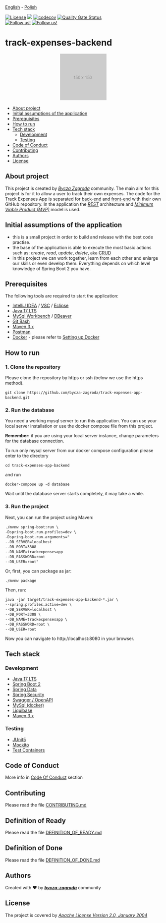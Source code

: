 [<ins>English</ins>](README.md) - [Polish](README.pl.md)

[![License](https://img.shields.io/badge/License-Apache%202.0-blue.svg)](docs/LICENSE)
[![](https://img.shields.io/github/actions/workflow/status/bycza-zagroda/track-expenses-app-backend/run_tests.yml?branch=develop)](https://github.com/bycza-zagroda/track-expenses-app-backend/actions)
[![codecov](https://codecov.io/gh/bycza-zagroda/track-expenses-app-backend/branch/develop/graph/badge.svg?token=WMXYJX2FWH)](https://codecov.io/gh/bycza-zagroda/track-expenses-app-backend)
[![Quality Gate Status](https://sonarcloud.io/api/project_badges/measure?project=bycza-zagroda_track-expenses-app-backend&metric=alert_status)](https://sonarcloud.io/summary/new_code?id=bycza-zagroda_track-expenses-app-backend)
<br>
[![Follow us!](https://img.shields.io/badge/FB-Bycza%20Zagroda-blue)](https://www.facebook.com/groups/byczazagroda/about/)
[![Follow us!](https://img.shields.io/badge/DISCORD-Bycza%20Zagroda-9cf)](https://discord.gg/kPgkDGXeQw)

# track-expenses-backend

<div align="center">
  <img src="docs/images/placeholder-150.png" alt="Track Expenses app logo" />
</div>

* [About project](#about-project)
* [Initial assumptions of the application](#initial-assumptions-of-the-application)
* [Prerequisites](#prerequisites)
* [How to run](#how-to-run)
* [Tech stack](#tech-stack)
  - [Development](#development)
  - [Testing](#testing)
* [Code of Conduct](#code-of-conduct)
* [Contributing](#contributing)
* [Authors](#authors)
* [License](#license)

## About project
This project is created by [_Bycza Zagroda_](https://github.com/bycza-zagroda) community.
The main aim for this project is for it to allow a user to track their own expenses.
The code for the Track Expenses App is separated for [back-end](https://github.com/bycza-zagroda/track-expenses-app-backend) and [front-end](https://github.com/bycza-zagroda/track-expenses-app-frontend) with
their own GitHub repository. In the application the [_REST_](https://pl.wikipedia.org/wiki/Representational_state_transfer) architecture and [_Minimum
Viable Product (MVP)_](https://www.parp.gov.pl/component/content/article/52414:minimum-viable-product) model is used.

## Initial assumptions of the application
- this is a small project in order to build and release with the best code practise.
- the base of the application is able to execute the most basic actions such as:
  _create_, _read_, _update_, _delete_, aka [CRUD](https://pl.wikipedia.org/wiki/CRUD)
- in this project we can work together, learn from each other and enlarge our skills
  or even develop them. Everything depends on which level knowledge of Spring Boot 2
  you have.

## Prerequisites
The following tools are required to start the application:
- [IntelliJ IDEA](https://www.jetbrains.com/idea/) / [VSC](https://code.visualstudio.com/) / [Eclipse](https://www.eclipse.org/)
- [Java 17 LTS](https://openjdk.org/projects/jdk/17/)
- [MySql Workbench](https://www.mysql.com/products/workbench/) / [DBeaver](https://dbeaver.io/)
- [Git Bash](https://git-scm.com/downloads)
- [Maven 3.x](https://maven.apache.org/download.cgi)
- [Postman](https://www.postman.com/)
- [Docker](https://docs.docker.com/get-docker/) - please refer to [Setting up Docker]()

## How to run

### 1. Clone the repository
Please clone the repository by https or ssh (below we use the https method).
```
git clone https://github.com/bycza-zagroda/track-expenses-app-backend.git
```

### 2. Run the database
You need a working mysql server to run this application.
You can use your local server installation or use the docker compose file from this project.

**Remember:** if you are using your local server instance, change parameters for the database connection.

To run only mysql server from our docker compose configuration please enter to the directory
```
cd track-expenses-app-backend
```

and run
```
docker-compose up -d database
```
Wait until the database server starts completely, it may take a while.

### 3. Run the project

Next, you can run the project using Maven:
```
./mvnw spring-boot:run \
-Dspring-boot.run.profiles=dev \
-Dspring-boot.run.arguments="
--DB_SERVER=localhost 
--DB_PORT=3308 
--DB_NAME=trackexpensesapp 
--DB_PASSWORD=root 
--DB_USER=root"
```
Or, first, you can package as jar:
```
./mvnw package
```
Then, run:
```
java -jar target/track-expenses-app-backend-*.jar \
--spring.profiles.active=dev \
--DB_SERVER=localhost \
--DB_PORT=3308 \
--DB_NAME=trackexpensesapp \
--DB_PASSWORD=root \
--DB_USER=root 
```

Now you can navigate to http://localhost:8080 in your browser.




## Tech stack

### Development
- [Java 17 LTS](https://openjdk.org/projects/jdk/17/)
- [Spring Boot 2](https://spring.io/projects/spring-boot)
- [Spring Data](https://spring.io/projects/spring-data)
- [Spring Security](https://spring.io/projects/spring-security)
- [Swagger / OpenAPI](https://swagger.io/specification/)
- [MySql (docker)](https://www.mysql.com/)
- [Liquibase](https://www.liquibase.org/)
- [Maven 3.x](https://maven.apache.org/)

### Testing
- [JUnit5](https://junit.org/junit5/)
- [Mockito](https://site.mockito.org/)
- [Test Containers](https://www.testcontainers.org/)

## Code of Conduct
More info in [Code Of Conduct](docs/CODE_OF_CONDUCT.md) section

## Contributing
Please read the file [CONTRIBUTING.md](docs/CONTRIBUTING.md)

## Definition of Ready
Please read the file [DEFINITION_OF_READY.md](docs/definition/DEFINITION_OF_READY.md)

## Definition of Done
Please read the file [DEFINITION_OF_DONE.md](docs/definition/DEFINITION_OF_DONE.md)

## Authors
Created with ❤ by [**_bycza-zagroda_**](https://github.com/orgs/bycza-zagroda/people) community

## License
The project is covered by [_Apache License Version 2.0, January 2004_](docs/LICENSE)
